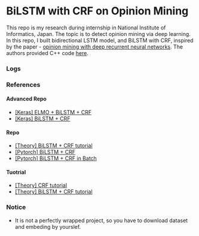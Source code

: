 # BiLSTM with CRF on Opinion Mining

This repo is my research during internship in National Institute of Informatics, Japan. The topic is to detect opinion mining via deep learning. In this repo, I built bidirectional LSTM model, and BiLSTM with CRF, inspired by the paper - [opinion mining with deep recurrent neural networks](http://www.cs.cornell.edu/~oirsoy/drnt.htm). The authors provided C++ code [here](https://github.com/oir/deep-recurrent).

### Logs


### References

#### Advanced Repo
* [[Keras] ELMO + BiLSTM + CRF](https://github.com/UKPLab/elmo-bilstm-cnn-crf)
* [[Keras] BiLSTM + CRF](https://github.com/UKPLab/emnlp2017-bilstm-cnn-crf)


#### Repo
* [[Theory] BiLSTM + CRF tutorial](https://github.com/createmomo/CRF-Layer-on-the-Top-of-BiLSTM)
* [[Pytorch] BiLSTM + CRF](https://github.com/pytorch/tutorials/blob/master/beginner_source/nlp/advanced_tutorial.py)
* [[Pytorch] BiLSTM + CRF in Batch](https://github.com/threelittlemonkeys/lstm-crf-pytorch)


#### Tuotrial
* [[Theory] CRF tutorial](www.cs.columbia.edu/~mcollins/crf.pdf)
* [[Theory] BiLSTM + CRF tutorial](https://github.com/createmomo/CRF-Layer-on-the-Top-of-BiLSTM)


### Notice

* It is not a perfectly wrapped project, so you have to download dataset and embeding by yourslef.